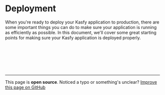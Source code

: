 # Deployment

When you're ready to deploy your Kasfy application to production, there are some important things you can do to make sure your application is running as efficiently as possible. In this document, we'll cover some great starting points for making sure your Kasfy application is deployed properly.

<br/><br/><br/><br/><br/><hr/>
This page is <b>open source</b>. Noticed a typo or something's unclear? [Improve this page on GitHub](https://github.com/kasfy/kasfy.github.io)